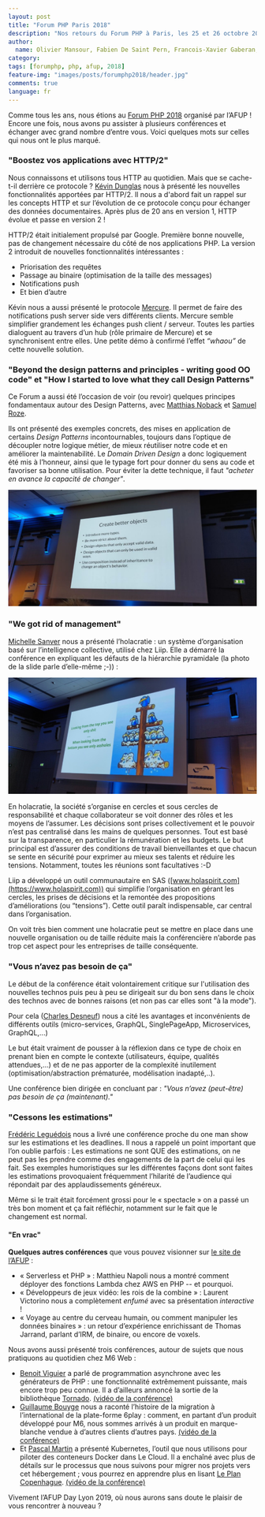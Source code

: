 ```yaml
---
layout: post
title: "Forum PHP Paris 2018"
description: "Nos retours du Forum PHP à Paris, les 25 et 26 octobre 2018"
author:
  name: Olivier Mansour, Fabien De Saint Pern, Francois-Xavier Gaberan, Héléna Hiraux, Pascal Martin, Benoit Viguier, Guillaume Bouyge
category:
tags: [forumphp, php, afup, 2018]
feature-img: "images/posts/forumphp2018/header.jpg"
comments: true
language: fr
---
```


Comme tous les ans, nous étions au [Forum PHP 2018](https://event.afup.org/forumphp2018/) organisé par l’AFUP ! Encore une fois, nous avons pu assister à plusieurs conférences et échanger avec grand nombre d’entre vous. Voici quelques mots sur celles qui nous ont le plus marqué.

### "Boostez vos applications avec HTTP/2"

Nous connaissons et utilisons tous HTTP au quotidien. Mais que se cache-t-il derrière ce protocole ?
[Kévin Dunglas](https://twitter.com/dunglas) nous à présenté les nouvelles fonctionnalités apportées par HTTP/2.
Il nous a d'abord fait un rappel sur les concepts HTTP et sur l’évolution de ce protocole conçu pour échanger des données documentaires.
Après plus de 20 ans en version 1, HTTP évolue et passe en version 2 !

HTTP/2 était initialement propulsé par Google. Première bonne nouvelle, pas de changement nécessaire du côté de nos applications PHP. La version 2 introduit de nouvelles fonctionnalités intéressantes :

 * Priorisation des requêtes
 * Passage au binaire (optimisation de la taille des messages)
 * Notifications push
 * Et bien d’autre

Kévin nous a aussi présenté le protocole [Mercure](https://github.com/dunglas/mercure). Il permet de faire des notifications push server side vers différents clients. Mercure semble simplifier grandement les échanges push client / serveur. Toutes les parties dialoguent au travers d’un hub (rôle primaire de Mercure) et se synchronisent entre elles. Une petite démo à confirmé l’effet *“whaou”* de cette nouvelle solution.

### "Beyond the design patterns and principles - writing good OO code" et "How I started to love what they call Design Patterns"

Ce Forum a aussi été l’occasion de voir (ou revoir) quelques principes fondamentaux autour des Design Patterns, avec [Matthias Noback](https://twitter.com/matthiasnoback) et [Samuel Roze](https://twitter.com/samuelroze).

Ils ont présenté des exemples concrets, des mises en application de certains *Design Patterns* incontournables, toujours dans l’optique de découpler notre logique métier, de mieux réutiliser notre code et en améliorer la maintenabilité. Le *Domain Driven Design* a donc logiquement été mis à l’honneur, ainsi que le typage fort pour donner du sens au code et favoriser sa bonne utilisation. Pour éviter la dette technique, il faut *"acheter en avance la capacité de changer"*.

![Create better object](/tech.bedrockstreaming.com/public/images/posts/forumphp2018/Create-better-object.jpg)

### "We got rid of management"

[Michelle Sanver](https://twitter.com/michellesanver) nous a présenté l’holacratie : un système d’organisation basé sur l’intelligence collective, utilisé chez Liip. Elle a démarré la conférence en expliquant les défauts de la hiérarchie pyramidale (la photo de la slide parle d’elle-même ;-)) :

![Create better object](/tech.bedrockstreaming.com/public/images/posts/forumphp2018/We-got-rif-of-management.jpg)

En holacratie, la société s’organise en cercles et sous cercles de responsabilité et chaque collaborateur se voit donner des rôles et les moyens de l’assumer. Les décisions sont prises collectivement et le pouvoir n’est pas centralisé dans les mains de quelques personnes. Tout est basé sur la transparence, en particulier la rémunération et les budgets. Le but principal est d’assurer des conditions de travail bienveillantes et que chacun se sente en sécurité pour exprimer au mieux ses talents et réduire les tensions. Notamment, toutes les réunions sont facultatives :-D

Liip a développé un outil communautaire en SAS ([www.holaspirit.com](https://www.holaspirit.com)) qui simplifie l’organisation en gérant les cercles, les prises de décisions et la remontée des propositions d’améliorations (ou “tensions”). Cette outil paraît indispensable, car central dans l’organisation. 

On voit très bien comment une holacratie peut se mettre en place dans une nouvelle organisation ou de taille réduite mais la conférencière n’aborde pas trop cet aspect pour les entreprises de taille conséquente.

### "Vous n’avez pas besoin de ça"

Le début de la conférence était volontairement critique sur l'utilisation des nouvelles technos puis peu à peu se dirigeait sur du bon sens dans le choix des technos avec de bonnes raisons (et non pas car elles sont "à la mode").

Pour cela ([Charles Desneuf](https://twitter.com/Selrahcd)) nous a cité les avantages et inconvénients de différents outils (micro-services, GraphQL, SinglePageApp, Microservices, GraphQL,...)

Le but était vraiment de pousser à la réflexion dans ce type de choix en prenant bien en compte le contexte (utilisateurs, équipe, qualités attendues,...) et de ne pas apporter de la complexité inutilement (optimisation/abstraction prématurée, modélisation inadapté,..).

Une conférence bien dirigée en concluant par :
*"Vous n’avez (peut-être) pas besoin de ça (maintenant)."*



### "Cessons les estimations"

[Frédéric Leguédois](https://twitter.com/f_leguedois) nous a livré une conférence proche du one man show sur les estimations et les deadlines. Il nous a rappelé un point important que l’on oublie parfois : Les estimations ne sont QUE des estimations, on ne peut pas les prendre comme des engagements de la part de celui qui les fait. Ses exemples humoristiques sur les différentes façons dont sont faites les estimations provoquaient fréquemment l’hilarité de l’audience qui répondait par des applaudissements généreux.

Même si le trait était forcément grossi pour le « spectacle » on a passé un très bon moment et ça fait réfléchir, notamment sur le fait que le changement est normal. 

#### "En vrac"

**Quelques autres conférences** que vous pouvez visionner sur [le site de l’AFUP](https://afup.org/talks/) :

 * « Serverless et PHP » : Matthieu Napoli nous a montré comment déployer des fonctions Lambda chez AWS en PHP -- et pourquoi.
 * « Développeurs de jeux vidéo: les rois de la combine » : Laurent Victorino nous a complètement *enfumé* avec sa présentation *interactive* !
* « Voyage au centre du cerveau humain, ou comment manipuler les données binaires » : un retour d’expérience enrichissant de Thomas Jarrand, parlant d’IRM, de binaire, ou encore de voxels.

Nous avons aussi présenté trois conférences, autour de sujets que nous pratiquons au quotidien chez M6 Web :

 * [Benoit Viguier](https://twitter.com/b_viguier) a parlé de programmation asynchrone avec les générateurs de PHP : une fonctionnalité extrêmement puissante, mais encore trop peu connue. Il a d’ailleurs annoncé la sortie de la bibliothèque [Tornado](https://github.com/BedrockStreaming/Tornado). [(vidéo de la conférence)](https://afup.org/talks/2752-generateurs-et-programmation-asynchrone-mode-d-emploi)
 * [Guillaume Bouyge](https://twitter.com/BouygeGuillaume) nous a raconté l’histoire de la migration à l’international de la plate-forme 6play : comment, en partant d’un produit développé pour M6, nous sommes arrivés à un produit en marque-blanche vendue à d’autres clients d’autres pays. [(vidéo de la conférence)](https://afup.org/talks/2776-de-6play-fr-a-une-plate-forme-internationale-retour-d-experience)
 * Et [Pascal Martin](https://twitter.com/pascal_martin) a présenté Kubernetes, l’outil que nous utilisons pour piloter des conteneurs Docker dans Le Cloud. Il a enchaîné avec plus de détails sur le processus que nous suivons pour migrer nos projets vers cet hébergement ; vous pourrez en apprendre plus en lisant [Le Plan Copenhague](https://leanpub.com/6cloud/). [(vidéo de la conférence)](https://afup.org/talks/2816-docker-en-prod-oui-avec-kubernetes) 

Vivement l’AFUP Day Lyon 2019, où nous aurons sans doute le plaisir de vous rencontrer à nouveau ?
